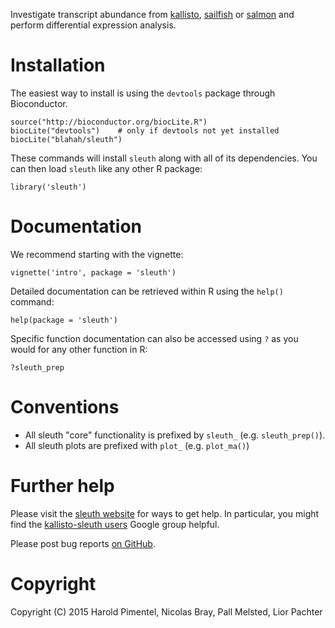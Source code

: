 
Investigate transcript abundance from
[kallisto](https://github.com/pimentel/kallisto), [sailfish](http://www.cs.cmu.edu/~ckingsf/software/sailfish/) or [salmon](http://sailfish.readthedocs.org/en/latest/salmon.html) and perform differential expression analysis.

# Installation

The easiest way to install is using the `devtools` package through Bioconductor.

```{r}
source("http://bioconductor.org/biocLite.R")
biocLite("devtools")    # only if devtools not yet installed
biocLite("blahah/sleuth")
```

These commands will install `sleuth` along with all of its dependencies. You
can then load `sleuth` like any other R package:

```{r}
library('sleuth')
```

# Documentation

We recommend starting with the vignette:

```{r}
vignette('intro', package = 'sleuth')
```

Detailed documentation can be retrieved within R using the `help()` command:

```{r}
help(package = 'sleuth')
```

Specific function documentation can also be accessed using `?` as you would for
any other function in R:

```{r}
?sleuth_prep
```

# Conventions

- All sleuth "core" functionality is prefixed by `sleuth_` (e.g.
`sleuth_prep()`).
- All sleuth plots are prefixed with `plot_` (e.g. `plot_ma()`)


# Further help

Please visit the [sleuth website](https://pachterlab.github.io/sleuth) for
ways to get help. In particular, you might find the [kallisto-sleuth
users](https://groups.google.com/forum/#!forum/kallisto-sleuth-users) Google
group helpful.

Please post bug reports [on GitHub](https://github.com/pachterlab/sleuth/issues).

# Copyright

Copyright (C) 2015  Harold Pimentel, Nicolas Bray, Pall Melsted, Lior Pachter
